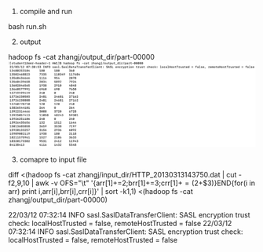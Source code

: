 1. compile and run

bash run.sh

2. output

  hadoop fs -cat zhangj/output_dir/part-00000
  ![image info](out.png)

3. comapre to input file

  diff <(hadoop fs -cat zhangj/input_dir/HTTP_20130313143750.dat | cut -f2,9,10 | awk -v OFS="\t" '{arr[$1]+=$2;brr[$1]+=$3;crr[$1]+=($2+$3)}END{for(i in arr) print i,arr[i],brr[i],crr[i]}' | sort -k1,1) <(hadoop fs -cat zhangj/output_dir/part-00000)

  22/03/12 07:32:14 INFO sasl.SaslDataTransferClient: SASL encryption trust check: localHostTrusted = false, remoteHostTrusted = false
  22/03/12 07:32:14 INFO sasl.SaslDataTransferClient: SASL encryption trust check: localHostTrusted = false, remoteHostTrusted = false

